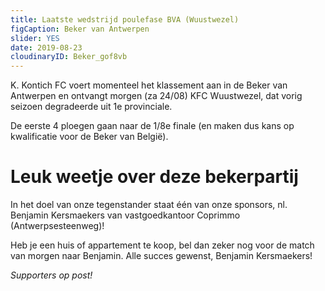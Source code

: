 ```yaml
---
title: Laatste wedstrijd poulefase BVA (Wuustwezel)
figCaption: Beker van Antwerpen
slider: YES
date: 2019-08-23
cloudinaryID: Beker_gof8vb
---
```

K. Kontich FC voert momenteel het klassement aan in de Beker van Antwerpen en ontvangt morgen (za 24/08) KFC Wuustwezel, dat vorig seizoen degradeerde uit 1e provinciale.

De eerste 4 ploegen gaan naar de 1/8e finale (en maken dus kans op kwalificatie voor de Beker van België).

# Leuk weetje over deze bekerpartij 
In het doel van onze tegenstander staat één van onze sponsors, nl. Benjamin Kersmaekers van vastgoedkantoor Coprimmo (Antwerpsesteenweg)!

Heb je een huis of appartement te koop, bel dan zeker nog voor de match van morgen naar Benjamin. Alle succes gewenst, Benjamin Kersmaekers! 

*Supporters op post!*